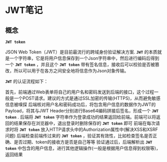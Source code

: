 # JWT笔记

## 概念

**`JWT token`**

JSON Web Token（JWT）是目前最流行的跨域身份验证解决方案.
**`JWT`** 的本质就是一个字符串，它是将用户信息保存到一个Json字符串中，然后进行编码后得到一个 **`JWT token`** ，并且这个 **`JWT token`** 带有签名信息，接收后可以校验是否被篡改，所以可以用于在各方之间安全地将信息作为Json对象传输。

**`JWT`** 的认证流程如下：

首先，前端通过Web表单将自己的用户名和密码发送到后端的接口，这个过程一般是一个POST请求。建议的方式是通过SSL加密的传输(HTTPS)，从而避免敏感信息被嗅探
后端核对用户名和密码成功后，将包含用户信息的数据作为JWT的Payload，将其与JWT Header分别进行Base64编码拼接后签名，形成一个 **`JWT token`** .
后端将 **`JWT token`** 字符串作为登录成功的结果返回给前端。前端可以将返回的结果保存在浏览器中，退出登录时删除保存的 **`JWT token`** 即可
前端在每次请求时将 **`JWT token`** 放入HTTP请求头中的Authorization属性中(解决XSS和XSRF问题)
后端检查前端传过来的 **`JWT token`** ，验证其有效性，比如检查签名是否正确、是否过期、token的接收方是否是自己等等
验证通过后，后端解析出 **`JWT token`** 中包含的用户信息，进行其他逻辑操作(一般是根据用户信息得到权限等)，返回结果



